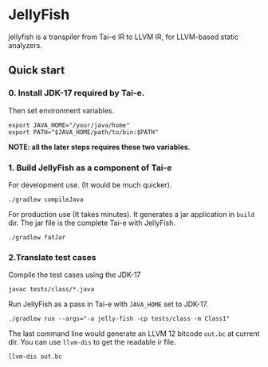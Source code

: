 # JellyFish

jellyfish is a transpiler from Tai-e IR to LLVM IR, for LLVM-based static analyzers.

## Quick start

### 0. Install JDK-17 required by Tai-e.

Then set environment variables.

```shell
export JAVA_HOME="/your/java/home"
export PATH="$JAVA_HOME/path/to/bin:$PATH"
```

**NOTE: all the later steps requires these two variables.**

### 1. Build JellyFish as a component of Tai-e

For development use. (It would be much quicker).

```
./gradlew compileJava
```

For production use (It takes minutes). It generates a jar application in `build` dir. The jar file
is the complete Tai-e with JellyFish.

```shell
./gradlew fatJar
```

### 2.Translate test cases

Compile the test cases using the JDK-17

```shell
javac tests/class/*.java
```

Run JellyFish as a pass in Tai-e with `JAVA_HOME` set to JDK-17.

```shell
./gradlew run --args="-a jelly-fish -cp tests/class -m Class1"
```

The last command line would generate an LLVM 12 bitcode `out.bc` at current dir. You can
use `llvm-dis` to get the readable ir file.

```shell
llvm-dis out.bc
```
